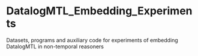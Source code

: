 # DatalogMTL_Embedding_Experiments
Datasets, programs and auxiliary code for experiments of embedding DatalogMTL in non-temporal reasoners
